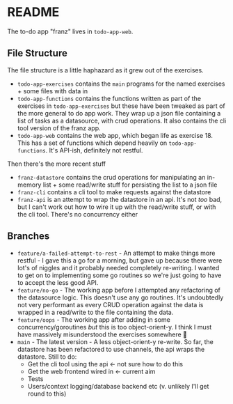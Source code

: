 # README

The to-do app "franz" lives in `todo-app-web`.

## File Structure

The file structure is a little haphazard as it grew out of the exercises.
- `todo-app-exercises` contains the `main` programs for the named exercises + some files with data in
- `todo-app-functions` contains the functions written as part of the exercises in `todo-app-exercises` but these have been tweaked as part of the more general to do app work.
They wrap up a json file containing a list of tasks as a datasource, with crud operations.
It also contains the cli tool version of the franz app.
- `todo-app-web` contains the web app, which began life as exercise 18.
This has a set of functions which depend heavily on `todo-app-functions`.
It's API-ish, definitely not restful.

Then there's the more recent stuff
- `franz-datastore` contains the crud operations for manipulating an in-memory list + some read/write stuff for persisting the list to a json file
- `franz-cli` contains a cli tool to make requests against the datastore
- `franz-api` is an attempt to wrap the datastore in an api. It's not _too_ bad, but I can't work out how to wire it up with the read/write stuff, or with the cli tool. There's no concurrency either

## Branches

-  `feature/a-failed-attempt-to-rest` - An attempt to make things more restful -
   I gave this a go for a morning, but gave up because there were lot's of niggles and it probably needed completely re-writing.
   I wanted to get on to implementing some go routines so we're just going to have to accept the less good API.
- `feature/no-go` - The working app before I attempted any refactoring of the datasource logic.
  This doesn't use any go routines.
  It's undoubtedly not very performant as every CRUD operation against the data is wrapped in a read/write to the file containing the data.
- `feature/oops` - The working app after adding in some concurrency/goroutines _but_ this is too object-orient-y. I think I must have massively misunderstood the exercises somewhere 🤷
- `main` - The latest version - A less object-orient-y re-write. So far, the datastore has been refactored to use channels, the api wraps the datastore. Still to do:
   * Get the cli tool using the api <- not sure how to do this
   * Get the web frontend wired in <- current aim
   * Tests
   * Users/context logging/database backend etc (v. unlikely I'll get round to this)